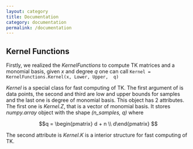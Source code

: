 ```yaml
---
layout: category
title: Documentation
category: documentation
permalink: /documentation
---
```

## Kernel Functions 
Firstly, we realized the *KernelFunctions* to compute TK matrices and a monomial basis, given $x$ and degree $q$ one  can call
`Kernel = KernelFunctions.Kernel(x, Lower, Upper,  q)`

*Kernel* is a special class for fast computing of TK. The first argument of is data points, the second and third are low and upper bounds for samples and the last one is degree of monomial basis.  This object has 2 attributes. The first one is *Kernel.Z*, that is a vector of monomial basis. It stores *numpy.array* object with the shape *(n\_samples, q)* where  

$$q = \begin{pmatrix} d + n \\ d\end{pmatrix} $$

 The second attribute is *Kernel.K* is a interior structure for fast computing of TK. 
